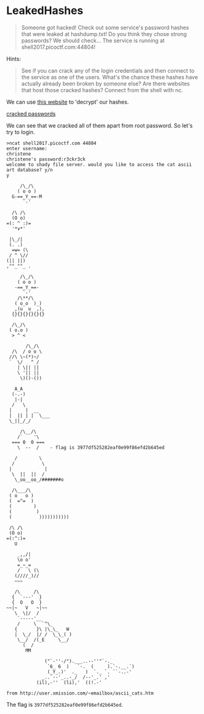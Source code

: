 # LeakedHashes

> Someone got hacked! Check out some service's password hashes that were leaked at hashdump.txt! Do you think they chose strong passwords? We should check... The service is running at shell2017.picoctf.com:44804!

Hints:

> See if you can crack any of the login credentials and then connect to the service as one of the users. What's the chance these hashes have actually already been broken by someone else? Are there websites that host those cracked hashes? Connect from the shell with nc.

We can use [this website](https://hashkiller.co.uk/md5-decrypter.aspx) to 'decrypt' our hashes.

[cracked passwords](cracked.txt)

We can see that we cracked all of them apart from root password. So let's try to login.

```
>ncat shell2017.picoctf.com 44804
enter username:
christene
christene's password:r3ckr3ck
welcome to shady file server. would you like to access the cat ascii art database? y/n
y

     /\_/\
    ( o o )
  G-==_Y_==-M
      `-'

  /\ /\
  (O o)
=(: ^ :)=
  '*v*'

 |\_/|
 (. .)
  =w= (\
 / ^ \//
(|| ||)
,""_""_ .

     /\_/\
    ( o o )
   -==_Y_==-
      `-'
    /\**/\
   ( o_o  )_)
   ,(u  u  ,),
  {}{}{}{}{}{}

  /\_/\
 ( o.o )
  > ^ <

       /\_/\
  /\  / o o \
 //\ \~(*)~/
 `  \/   ^ /
    | \|| ||
    \ '|| ||
     \)()-())

   A_A
  (-.-)
   |-|
  /   \
 |     |  __
 |  || | |  \___
 \_||_/_/

     /\__/\
    /`    '\
  === 0  0 ===
    \  --  /    - flag is 3977df525282eaf0e99f86efd2b645ed

   /        \
  /          \
 |            |
  \  ||  ||  /
   \_oo__oo_/#######o

  /\___/\
 ( o   o )
 (  =^=  )
 (        )
 (         )
 (          )))))))))))

 /\ /\
 (O o)
=(:^:)=
   U

    _,,/|
    \o o'
    =_~_=
    /   \ (\
   (////_)//
   ~~~

   /\     /\
  {  `---'  }
  {  O   O  }
~~|~   V   ~|~~
   \  \|/  /
    `-----'__
    /     \  `^\_
   {       }\ |\_\_   W
   |  \_/  |/ /  \_\_( )
    \__/  /(_E     \__/
      (  /
       MM

              ("`-''-/").___..--''"`-._
               `6_ 6  )   `-.  (     ).`-.__.`)
               (_Y_.)'  ._   )  `._ `. ``-..-'
             _..`--'_..-_/  /--'_.' ,'
           (il),-''  (li),'  ((!.-'

from http://user.xmission.com/~emailbox/ascii_cats.htm
```

The flag is `3977df525282eaf0e99f86efd2b645ed`.